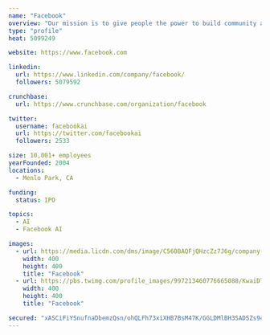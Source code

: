 ```yaml
---
name: "Facebook"
overview: "Our mission is to give people the power to build community and bring the world closer together."
type: "profile"
heat: 5099249

website: https://www.facebook.com

linkedin:
  url: https://www.linkedin.com/company/facebook/
  followers: 5079592

crunchbase:
  url: https://www.crunchbase.com/organization/facebook

twitter:
  username: facebookai
  url: https://twitter.com/facebookai
  followers: 2533

size: 10,001+ employees
yearFounded: 2004
locations:
  - Menlo Park, CA

funding:
  status: IPO

topics:
  - AI
  - Facebook AI

images:
  - url: https://media.licdn.com/dms/image/C560BAQFjQHzcZz7J6g/company-logo_400_400/0?e=1582156800&v=beta&t=Zj-6uk4qiDKxOuOyS7SHjpEy5Va5Y8dY_i0qtzvQQF4
    width: 400
    height: 400
    title: "Facebook"
  - url: https://pbs.twimg.com/profile_images/997213460776665088/KwaiDTTw_400x400.jpg
    width: 400
    height: 400
    title: "Facebook"

secured: "xASCiFiYSnufnaDbemzQsn/ohQLFh73xiXHB7BsM47K/GGLDMlBH3SADSZs94nTq7G6DmROuebgnQtuANFFQfSrTOu0BhrM4Ajp/tswEcgPOBGKJXc/Kr+XmYRL5y30O4DZCiLgti+vRx7dux/GjcpOA36P7HAlq6BpcKigZ4BQh+WxuTT6441S7r3O3McyHgrW+0z7tDxHlyn9IdFbB0xf09HL0bqt9uTHMt36nkNPoMGli21C/cYulxjbP8NJwlgoHUyrOUnKIUal5r1b/1Q==;6JCtClmXGJKM0zDI6bE7UQ=="
---
```


